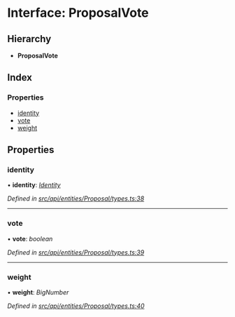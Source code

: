 # Interface: ProposalVote

## Hierarchy

* **ProposalVote**

## Index

### Properties

* [identity](api_entities_proposal.proposalvote.md#identity)
* [vote](api_entities_proposal.proposalvote.md#vote)
* [weight](api_entities_proposal.proposalvote.md#weight)

## Properties

###  identity

• **identity**: *[Identity](../classes/api_entities_identity.identity.md)*

*Defined in [src/api/entities/Proposal/types.ts:38](https://github.com/PolymathNetwork/polymesh-sdk/blob/6d34df1/src/api/entities/Proposal/types.ts#L38)*

___

###  vote

• **vote**: *boolean*

*Defined in [src/api/entities/Proposal/types.ts:39](https://github.com/PolymathNetwork/polymesh-sdk/blob/6d34df1/src/api/entities/Proposal/types.ts#L39)*

___

###  weight

• **weight**: *BigNumber*

*Defined in [src/api/entities/Proposal/types.ts:40](https://github.com/PolymathNetwork/polymesh-sdk/blob/6d34df1/src/api/entities/Proposal/types.ts#L40)*
